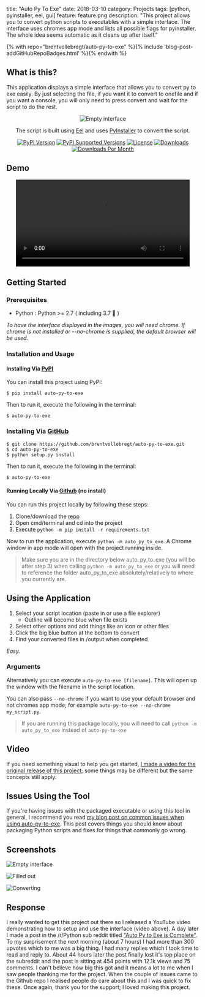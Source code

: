 title: "Auto Py To Exe"
date: 2018-03-10
category: Projects
tags: [python, pyinstaller, eel, gui]
feature: feature.png
description: "This project allows you to convert python scripts to executables with a simple interface. The interface uses chromes app mode and lists all possible flags for pyinstaller. The whole idea seems automatic as it cleans up after itself."

{% with repo="brentvollebregt/auto-py-to-exe" %}{% include 'blog-post-addGitHubRepoBadges.html' %}{% endwith %}

## What is this?
This application displays a simple interface that allows you to convert py to exe easily. By just selecting the file, if you want it to convert to onefile and if you want a console, you will only need to press convert and wait for the script to do the rest.

<div style="text-align: center">
	<img src="/posts/auto-py-to-exe/feature.png" alt="Empty interface"/>
	<p>The script is built using <a class="link" href="https://github.com/ChrisKnott/Eel">Eel</a> and uses <a href="http://www.pyinstaller.org/">PyInstaller</a> to convert the script.</p>
</div>

<div style="text-align: center">
    <a href="https://pypi.org/project/auto-py-to-exe/"><img style="display: inline;" src="https://img.shields.io/pypi/v/auto-py-to-exe.svg" alt="PyPI Version"></a>
    <a href="https://pypi.org/project/auto-py-to-exe/"><img style="display: inline;" src="https://img.shields.io/pypi/pyversions/auto-py-to-exe.svg" alt="PyPI Supported Versions"></a>
    <a href="https://pypi.org/project/auto-py-to-exe/"><img style="display: inline;" src="https://img.shields.io/pypi/l/auto-py-to-exe.svg" alt="License"></a>
    <a href="http://pepy.tech/project/auto-py-to-exe"><img style="display: inline;" src="http://pepy.tech/badge/auto-py-to-exe" alt="Downloads"></a>
    <a href="http://pepy.tech/project/auto-py-to-exe"><img style="display: inline;" src="https://img.shields.io/pypi/dm/auto-py-to-exe.svg" alt="Downloads Per Month"></a>
</div>

## Demo

<video style="width:90%;height:auto;margin:auto;display:block;" controls="">
    <source src="/posts/auto-py-to-exe/auto-py-to-exe-demo.mp4" type="video/mp4">
    Your browser does not support the video tag.
</video>

## Getting Started

### Prerequisites
 - Python : Python >= 2.7 ( including 3.7 🎉 )

*To have the interface displayed in the images, you will need chrome. If chrome is not installed or --no-chrome is supplied, the default browser will be used.*

### Installation and Usage
#### Installing Via [PyPI](https://pypi.org/project/auto-py-to-exe/)
You can install this project using PyPI:
```
$ pip install auto-py-to-exe
```
Then to run it, execute the following in the terminal:
```
$ auto-py-to-exe
```

### Installing Via [GitHub](https://github.com/brentvollebregt/auto-py-to-exe)
```
$ git clone https://github.com/brentvollebregt/auto-py-to-exe.git
$ cd auto-py-to-exe
$ python setup.py install
```
Then to run it, execute the following in the terminal:
```
$ auto-py-to-exe
```

#### Running Locally Via [Github](https://github.com/brentvollebregt/auto-py-to-exe) (no install)
You can run this project locally by following these steps:
1. Clone/download the [repo](https://github.com/brentvollebregt/auto-py-to-exe)
2. Open cmd/terminal and cd into the project
3. Execute ```python -m pip install -r requirements.txt```

Now to run the application, execute ```python -m auto_py_to_exe```. A Chrome window in app mode will open with the project running inside.

> Make sure you are in the directory below auto_py_to_exe (you will be after step 3) when calling `python -m auto_py_to_exe` or you will need to reference the folder auto_py_to_exe absolutely/relatively to where you currently are.

## Using the Application
1. Select your script location (paste in or use a file explorer)
    - Outline will become blue when file exists
2. Select other options and add things like an icon or other files
3. Click the big blue button at the bottom to convert
4. Find your converted files in /output when completed

*Easy.*

### Arguments
Alternatively you can execute ```auto-py-to-exe [filename]```. This will open up the window with the filename in the script location.

You can also pass ```--no-chrome``` if you want to use your default browser and not chromes app mode; for example ```auto-py-to-exe --no-chrome my_script.py```.

> If you are running this package locally, you will need to call ```python -m auto_py_to_exe``` instead of ```auto-py-to-exe```

## Video
If you need something visual to help you get started, [I made a video for the original release of this project](https://youtu.be/OZSZHmWSOeM); some things may be different but the same concepts still apply.

## Issues Using the Tool
If you're having issues with the packaged executable or using this tool in general, I recommend you read [my blog post on common issues when using auto-py-to-exe](https://nitratine.net/blog/post/issues-when-using-auto-py-to-exe/). This post covers things you should know about packaging Python scripts and fixes for things that commonly go wrong.

## Screenshots
![Empty interface](/posts/auto-py-to-exe/empty-interface.png)

![Filled out](/posts/auto-py-to-exe/filled-out.png)

![Converting](/posts/auto-py-to-exe/converting.png)

## Response
I really wanted to get this project out there so I released a YouTube video demonstrating how to setup and use the interface (video above). A day later I made a post in the /r/Python sub reddit titled ["Auto Py to Exe is Complete"](https://www.reddit.com/r/Python/comments/84kwb8/auto_py_to_exe_is_complete/).
To my surprisement the next morning (about 7 hours) I had more than 300 upvotes which to me was a big thing. I had many replies which I took time to read and reply to. About 44 hours later the post finally lost it's top place on the subreddit and the post is sitting at 454 points with 12.1k views and 75 comments.
I can't believe how big this got and it means a lot to me when I saw people thanking me for the project. When the couple of issues came to the Github repo I realised people do care about this and I was quick to fix these.
Once again, thank you for the support; I loved making this project.
